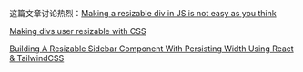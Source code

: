 这篇文章讨论热烈：[Making a resizable div in JS is not easy as you think](https://medium.com/the-z/making-a-resizable-div-in-js-is-not-easy-as-you-think-bda19a1bc53d)

[Making divs user resizable with CSS](https://dev.to/dailydevtips1/making-divs-user-resizable-with-css-3ga)

[Building A Resizable Sidebar Component With Persisting Width Using React & TailwindCSS](https://blog.stackademic.com/building-a-resizable-sidebar-component-with-persisting-width-using-react-tailwindcss-bdec28a594f)




